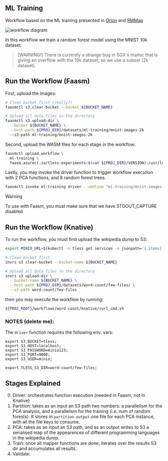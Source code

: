 ## ML Training

Workflow based on the ML training presented in [Orion]() and [RMMap]()

![workflow diagram]()

In this workflow we train a random forest model using the MNIST 10k dataset.

> [WARNING!] There is currently a strange bug in SGX's malloc that is giving
> an overflow with the 10k dataset, so we use a subset (2k dataset).

## Run the Workflow (Faasm)

First, upload the images:

```bash
# Clean bucket first (really?)
faasmctl s3.clear-bucket --bucket ${BUCKET_NAME}

# Upload all data files in the directory
faasmctl s3.upload-dir \
  --bucket ${BUCKET_NAME} \
  --host-path ${PROJ_DIR}/datasets/ml-training/mnist-images-2k
  --s3-path ml-training/mnist-images-2k
```

Second, upload the WASM files for each stage in the workflow:

```bash
faasmctl upload.workflow \
  ml-training \
  faasm.azurecr.io/tless-experiments:$(cat ${PROJ_DIR}/VERSION):/usr/local/faasm/wasm/ml-training
```

Lastly, you may invoke the driver function to trigger workflow execution
with 2 PCA functions, and 8 random forest trees.

```bash
faasmctl invoke ml-training driver --cmdline "ml-training/mnist-images-2k 2 8"
```

> [!WARNING]
> To use with Faasm, you must make sure that we have STDOUT_CAPTURE disabled

## Run the Workflow (Knative)


To run the workflow, you must first upload the wikipedia dump to S3:

```bash
export MINIO_URL=$(kubectl -n tless get services -o jsonpath='{.items[?(@.metadata.name=="minio")].spec.clusterIP}')

# Clean bucket first
invrs s3 clear-bucket --bucket-name ${BUCKET_NAME}

# Upload all data files in the directory
invrs s3 upload-dir \
  --bucket-name ${BUCKET_NAME} \
  --host-path ${PROJ_DIR}/datasets/word-count/few-files/ \
  --s3-path word-count/few-files
```

then you may execute the workflow by running:

```bash
${PROJ_ROOT}/workflows/word-count/knative/curl_cmd.sh
```

### NOTES (delete me):

The `driver` function requires the following env. vars:

```
export S3_BUCKET=tless;
export S3_HOST=localhost;
export S3_PASSWORD=minio123;
export S3_PORT=9000;
export S3_USER=minio;

export TLESS_S3_DIR=word-count/few-files;
```

## Stages Explained

0. Driver: orchestrates function execution (needed in Faasm, not in Knative)
1. Partition: takes as an input an S3 path two numbers: a parallelism for the
  PCA analysis, and a parallelism for the training (i.e. num of random forests).
  It stores in `partition-output` one file for each PCA instance, with all the
  file keys to consume.
2. PCA: takes as an input an S3 path, and as an output writes to S3 a
  serialised map of the appearences of different programming languages in the
  wikipedia dump.
3. Train: once all mapper functions are done, iterates over the results S3
  dir and accumulates all results.
4. Validate:
